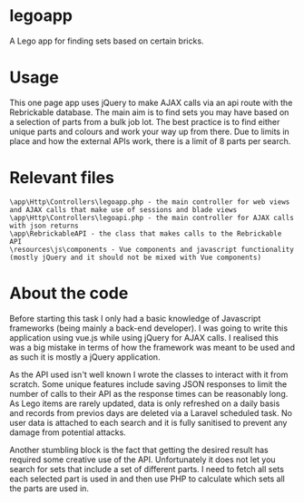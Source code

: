 # legoapp
A Lego app for finding sets based on certain bricks.

# Usage
This one page app uses jQuery to make AJAX calls via an api route with the Rebrickable database. The main aim is to find sets you may have based on a selection of parts from a bulk job lot. The best practice is to find either unique parts and colours and work your way up from there. Due to limits in place and how the external APIs work, there is a limit of 8 parts per search.

# Relevant files
	\app\Http\Controllers\legoapp.php - the main controller for web views and AJAX calls that make use of sessions and blade views
	\app\Http\Controllers\legoapi.php - the main controller for AJAX calls with json returns
	\app\RebrickableAPI - the class that makes calls to the Rebrickable API
	\resources\js\components - Vue components and javascript functionality (mostly jQuery and it should not be mixed with Vue components)

# About the code
Before starting this task I only had a basic knowledge of Javascript frameworks (being mainly a back-end developer). I was going to write this application using vue.js while using jQuery for AJAX calls. I realised this was a big mistake in terms of how the framework was meant to be used and as such it is mostly a jQuery application.

As the API used isn't well known I wrote the classes to interact with it from scratch. Some unique features include saving JSON responses to limit the number of calls to their API as the response times can be reasonably long. As Lego items are rarely updated, data is only refreshed on a daily basis and records from previos days are deleted via a Laravel scheduled task. No user data is attached to each search and it is fully sanitised to prevent any damage from potential attacks.

Another stumbling block is the fact that getting the desired result has required some creative use of the API. Unfortunately it does not let you search for sets that include a set of different parts. I need to fetch all sets each selected part is used in and then use PHP to calculate which sets all the parts are used in.


